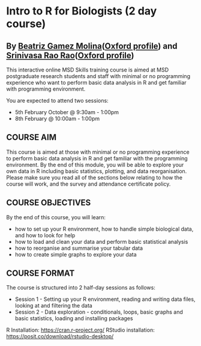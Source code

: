 # Intro to R for Biologists (2 day course)

## By [Beatriz Gamez Molina](https://github.com/BeaGM84)([Oxford profile](https://www.nds.ox.ac.uk/team/beatriz-gamezmolina)) and [Srinivasa Rao Rao](https://github.com/sraorao)([Oxford profile](https://www.nds.ox.ac.uk/team/srinivasa-rao))

This interactive online MSD Skills training course is aimed at MSD postgraduate research students and staff with minimal or no programming experience who want to perform basic data analysis in R and get familiar with programming environment.

You are expected to attend two sessions:
* 5th February October @ 9:30am - 1:00pm
* 8th February @ 10:00am - 1:00pm

## COURSE AIM
This course is aimed at those with minimal or no programming experience to perform basic data analysis in R and get familiar with the programming environment. By the end of this module, you will be able to explore your own data in R including basic statistics, plotting, and data reorganisation.
Please make sure you read all of the sections below relating to how the course will work, and the survey and attendance certificate policy.

## COURSE OBJECTIVES
By the end of this course, you will learn:
* how to set up your R environment, how to handle simple biological data, and how to look for help
* how to load and clean your data and perform basic statistical analysis
* how to reorganise and summarise your tabular data
* how to create simple graphs to explore your data

## COURSE FORMAT
The course is structured into 2 half-day sessions as follows:
* Session 1 - Setting up your R environment, reading and writing data files, looking at and filtering the data
* Session 2 - Data exploration - conditionals, loops, basic graphs and basic statistics, loading and installing packages

R Installation: https://cran.r-project.org/
RStudio installation: https://posit.co/download/rstudio-desktop/
